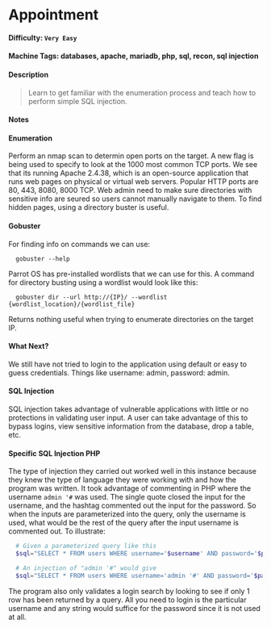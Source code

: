 # Appointment

#### Difficulty: <code>Very Easy</code>

#### Machine Tags: databases, apache, mariadb, php, sql, recon, sql injection

#### Description
  > Learn to get familiar with the enumeration process and teach how to perform simple SQL injection.

#### Notes
  #### **Enumeration**
  Perform an nmap scan to determin open ports on the target. A new flag is being used to specify to look at the 1000 most common TCP ports. We see that its running Apache 2.4.38, which is an open-source application that runs web pages on physical or virtual web servers. Popular HTTP ports are 80, 443, 8080, 8000 TCP. Web admin need to make sure directories with sensitive info are seured so users cannot manually navigate to them. To find hidden pages, using a directory buster is useful.

  #### **Gobuster**
  For finding info on commands we can use:
  ``` 
    gobuster --help
  ```
  Parrot OS has pre-installed wordlists that we can use for this. A command for directory busting using a wordlist would look like this:
  ```
    gobuster dir --url http://{IP}/ --wordlist {wordlist_location}/{wordlist_file}
  ```
  Returns nothing useful when trying to enumerate directories on the target IP. 

  #### **What Next?**
  We still have not tried to login to the application using default or easy to guess credentials. Things like username: admin, password: admin. 

  #### **SQL Injection**
  SQL injection takes advantage of vulnerable applications with little or no protections in validating user input. A user can take advantage of this to bypass logins, view sensitive information from the database, drop a table, etc. 

  #### **Specific SQL Injection PHP**
  The type of injection they carried out worked well in this instance because they knew the type of language they were working with and how the program was written. It took advantage of commenting in PHP where the username <code>admin '#</code> was used. The single quote closed the input for the username, and the hashtag commented out the input for the password. So when the inputs are parameterized into the query, only the username is used, what would be the rest of the query after the input username is commented out. To illustrate:
  ``` php
    # Given a parameterized query like this
    $sql="SELECT * FROM users WHERE username='$username' AND password='$password'";

    # An injection of "admin '#" would give
    $sql="SELECT * FROM users WHERE username='admin '#' AND password='$password'";
  ```
  The program also only validates a login search by looking to see if only 1 row has been returned by a query. All you need to login is the particular username and any string would suffice for the password since it is not used at all. 